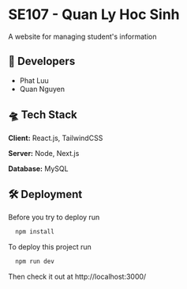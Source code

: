 
# SE107 - Quan Ly Hoc Sinh
A website for managing student's information



## 🥸 Developers

- Phat Luu
- Quan Nguyen

## 🛸 Tech Stack

**Client:** React.js, TailwindCSS

**Server:** Node, Next.js

**Database:** MySQL
## 🛠 Deployment

Before you try to deploy run

```bash
  npm install
```

To deploy this project run

```bash
  npm run dev
```

Then check it out at http://localhost:3000/
